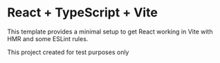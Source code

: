# React + TypeScript + Vite

This template provides a minimal setup to get React working in Vite with HMR and some ESLint rules.

This project created for test purposes only

